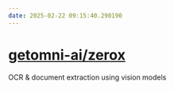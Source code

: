 ```yaml
---
date: 2025-02-22 09:15:40.290190
---
```


# [getomni-ai/zerox](https://github.com/getomni-ai/zerox)

OCR & document extraction using vision models